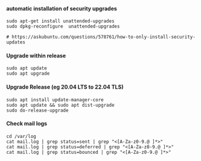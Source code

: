 #### automatic installation of security upgrades
```
sudo apt-get install unattended-upgrades
sudo dpkg-reconfigure  unattended-upgrades

# https://askubuntu.com/questions/578761/how-to-only-install-security-updates
```

#### Upgrade within release
```
sudo apt update
sudo apt upgrade
```

#### Upgrade Release (eg 20.04 LTS to 22.04 TLS)
```
sudo apt install update-manager-core
sudo apt update && sudo apt dist-upgrade
sudo do-release-upgrade
```

#### Check mail logs
```
cd /var/log
cat mail.log | grep status=sent | grep "<[A-Za-z0-9.@ ]*>"
cat mail.log | grep status=deferred | grep "<[A-Za-z0-9.@ ]*>"
cat mail.log | grep status=bounced | grep "<[A-Za-z0-9.@ ]*>"
```


